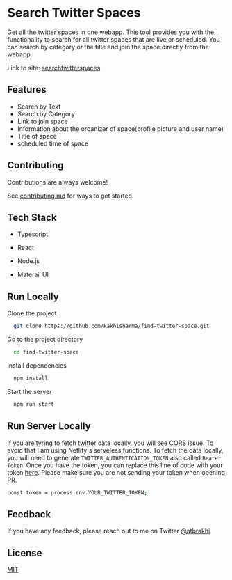 # Search Twitter Spaces

Get all the twitter spaces in one webapp. This tool provides you with the functionality to search for all twitter spaces that are live or scheduled. You can search by category or the title and join the space directly from the webapp.  

Link to site: [searchtwitterspaces](https://searchtwitterspaces.com/)

## Features

-   Search by Text
-   Search by Category
-   Link to join space
-   Information about the organizer of space(profile picture and user name)
-   Title of space
-   scheduled time of space

## Contributing

Contributions are always welcome!

See [contributing.md](https://github.com/Rakhisharma/find-twitter-space/blob/main/CONTRIBUTING.md) for ways to get started.

## Tech Stack

-   Typescript

-   React

-   Node.js

-   Materail UI

## Run Locally

Clone the project

```bash
  git clone https://github.com/Rakhisharma/find-twitter-space.git
```

Go to the project directory

```bash
  cd find-twitter-space
```

Install dependencies

```bash
  npm install
```

Start the server

```bash
  npm run start
```

## Run Server Locally

If you are tyring to fetch twitter data locally, you will see CORS issue. To avoid that I am using Netlify's serveless functions. To fetch the data locally, you will need to generate `TWITTER_AUTHENTICATION_TOKEN` also called `Bearer Token`. Once you have the token, you can replace this line of code with your token [here](https://github.com/Rakhisharma/find-twitter-space/blob/1f53be77e3710bca534cf7fb3bcc801b9665115a/functions/node-fetch/node-fetch.js#L3). Please make sure you are not sending your token when opening PR.

```bash
const token = process.env.YOUR_TWITTER_TOKEN;
```

## Feedback

If you have any feedback, please reach out to me on Twitter [@atbrakhi](https://twitter.com/atbrakhi)

## License

[MIT](https://github.com/Rakhisharma/find-twitter-space/blob/main/LICENCE)

